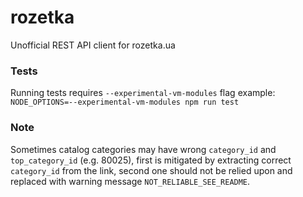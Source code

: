 # rozetka

Unofficial REST API client for rozetka.ua

### Tests

Running tests requires `--experimental-vm-modules` flag
example: `NODE_OPTIONS=--experimental-vm-modules npm run test`

### Note

Sometimes catalog categories may have wrong `category_id` and `top_category_id` (e.g. 80025), first is mitigated by extracting correct `category_id` from the link, second one should not be relied upon and replaced with warning message `NOT_RELIABLE_SEE_README`.
